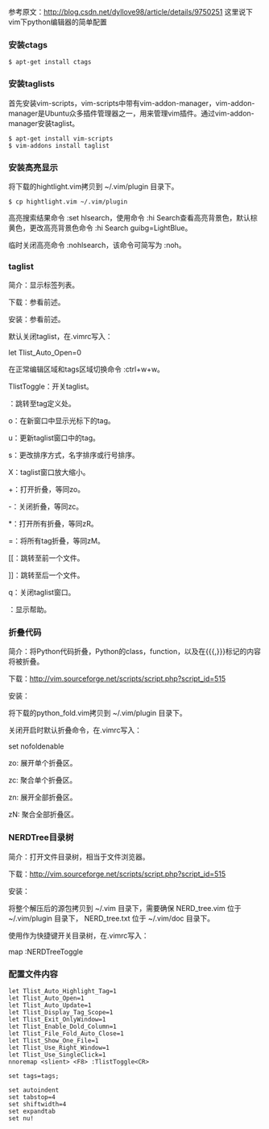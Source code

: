 ﻿参考原文：http://blog.csdn.net/dyllove98/article/details/9750251
这里说下vim下python编辑器的简单配置
### 安装ctags
```
$ apt-get install ctags
```
### 安装taglists
首先安装vim-scripts，vim-scripts中带有vim-addon-manager，vim-addon-manager是Ubuntu众多插件管理器之一，用来管理vim插件。通过vim-addon-manager安装taglist。
```
$ apt-get install vim-scripts
$ vim-addons install taglist
```
### 安装高亮显示
将下载的hightlight.vim拷贝到 ~/.vim/plugin 目录下。
```
$ cp hightlight.vim ~/.vim/plugin
```

高亮搜索结果命令 :set hlsearch，使用命令 :hi Search查看高亮背景色，默认棕黄色，更改高亮背景色命令 :hi Search guibg=LightBlue。

临时关闭高亮命令 :nohlsearch，该命令可简写为 :noh。

###  taglist

简介：显示标签列表。

下载：参看前述。

安装：参看前述。

默认关闭taglist，在.vimrc写入：

let Tlist_Auto_Open=0

在正常编辑区域和tags区域切换命令 :ctrl+w+w。

TlistToggle：开关taglist。

<CR>：跳转至tag定义处。

o：在新窗口中显示光标下的tag。

u：更新taglist窗口中的tag。

s：更改排序方式，名字排序或行号排序。

X：taglist窗口放大缩小。

+：打开折叠，等同zo。

-：关闭折叠，等同zc。

*：打开所有折叠，等同zR。

=：将所有tag折叠，等同zM。

[[：跳转至前一个文件。

]]：跳转至后一个文件。

q：关闭taglist窗口。

<F1>：显示帮助。

### 折叠代码

简介：将Python代码折叠，Python的class，function，以及在{{{,}}}标记的内容将被折叠。

下载：http://vim.sourceforge.net/scripts/script.php?script_id=515

安装：

将下载的python_fold.vim拷贝到 ~/.vim/plugin 目录下。

关闭开启时默认折叠命令，在.vimrc写入：

set nofoldenable

zo: 展开单个折叠区。

zc: 聚合单个折叠区。

zn: 展开全部折叠区。

zN: 聚合全部折叠区。

### NERDTree目录树

简介：打开文件目录树，相当于文件浏览器。

下载：http://vim.sourceforge.net/scripts/script.php?script_id=515

安装：

将整个解压后的源包拷贝到 ~/.vim 目录下，需要确保 NERD_tree.vim 位于 ~/.vim/plugin 目录下， NERD_tree.txt 位于 ~/.vim/doc 目录下。

使用<F7>作为快捷键开关目录树，在.vimrc写入： 

map <F7> :NERDTreeToggle<CR>
### 配置文件内容
```
let Tlist_Auto_Highlight_Tag=1
let Tlist_Auto_Open=1
let Tlist_Auto_Update=1
let Tlist_Display_Tag_Scope=1
let Tlist_Exit_OnlyWindow=1
let Tlist_Enable_Dold_Column=1
let Tlist_File_Fold_Auto_Close=1
let Tlist_Show_One_File=1
let Tlist_Use_Right_Window=1
let Tlist_Use_SingleClick=1
nnoremap <slient> <F8> :TlistToggle<CR>

set tags=tags;

set autoindent
set tabstop=4
set shiftwidth=4
set expandtab
set nu!
```

  
